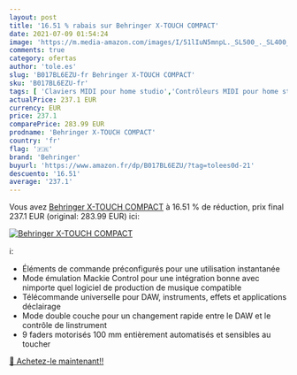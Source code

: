 ```yaml
---
layout: post
title: '16.51 % rabais sur Behringer X-TOUCH COMPACT'
date: 2021-07-09 01:54:24
image: 'https://m.media-amazon.com/images/I/51lIuN5mnpL._SL500_._SL400_.jpg'
comments: true
category: ofertas
author: 'tole.es'
slug: 'B017BL6EZU-fr Behringer X-TOUCH COMPACT'
sku: 'B017BL6EZU-fr'
tags: [ 'Claviers MIDI pour home studio','Contrôleurs MIDI pour home studio','Home studio et MAO','Instruments de musique','Instruments de musique et Sono','behringer', ]
actualPrice: 237.1 EUR
currency: EUR
price: 237.1
comparePrice: 283.99 EUR
prodname: 'Behringer X-TOUCH COMPACT'
country: 'fr'
flag: '🇫🇷'
brand: 'Behringer'
buyurl: 'https://www.amazon.fr/dp/B017BL6EZU/?tag=tolees0d-21'
descuento: '16.51'
average: '237.1'
---
```


Vous avez [Behringer X-TOUCH COMPACT](https://www.amazon.fr/dp/B017BL6EZU/?tag=tolees0d-21)  à  16.51 % de réduction, prix final  237.1 EUR (original: 283.99 EUR) ici:

[![Behringer X-TOUCH COMPACT](https://m.media-amazon.com/images/I/51lIuN5mnpL._SL500_._SL400_.jpg)](https://www.amazon.fr/dp/B017BL6EZU/?tag=tolees0d-21)

ℹ️:

- Éléments de commande préconfigurés pour une utilisation instantanée
- Mode émulation Mackie Control pour une intégration bonne avec nimporte quel logiciel de production de musique compatible
- Télécommande universelle pour DAW, instruments, effets et applications déclairage
- Mode double couche pour un changement rapide entre le DAW et le contrôle de linstrument
- 9 faders motorisés 100 mm entièrement automatisés et sensibles au toucher

[🛒 Achetez-le maintenant!!](https://www.amazon.fr/dp/B017BL6EZU/?tag=tolees0d-21)
